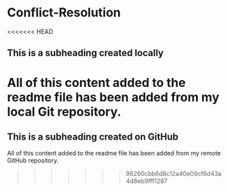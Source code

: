# Conflict-Resolution

<<<<<<< HEAD
## This is a subheading created locally

All of this content added to the readme file has been added from my local Git repository.
=======
## This is a subheading created on GitHub

All of this content added to the readme file has been added from my remote GitHub repository.
>>>>>>> 98260cbb6d8c12a40e09cf6d43a4d8eb9fff1287
